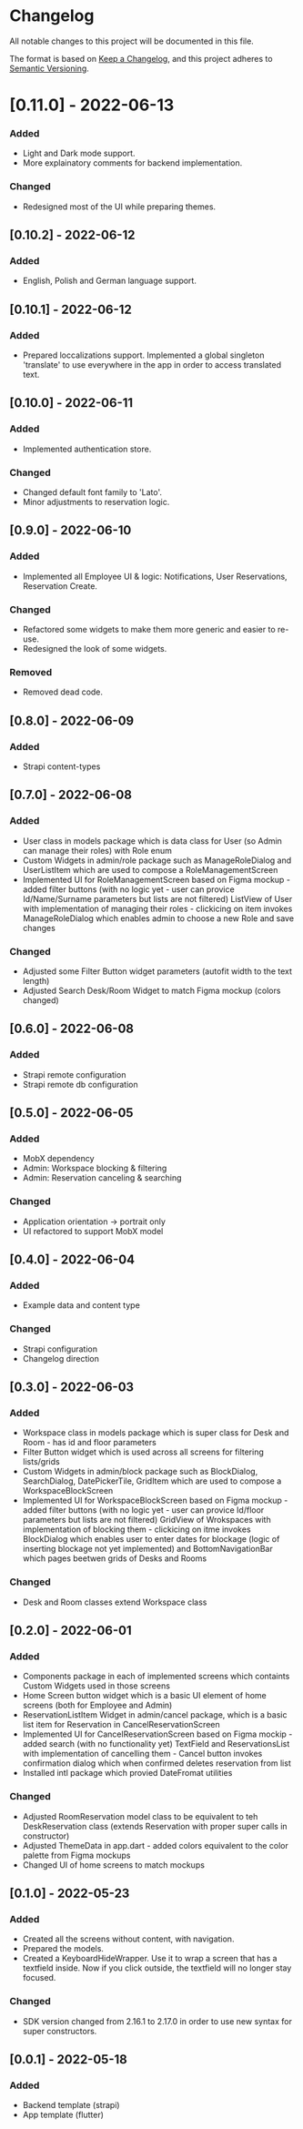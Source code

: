 # Changelog

All notable changes to this project will be documented in this file.

The format is based on [Keep a Changelog](https://keepachangelog.com/en/1.0.0/),
and this project adheres to [Semantic Versioning](https://semver.org/spec/v2.0.0.html).

# [0.11.0] - 2022-06-13
### Added
* Light and Dark mode support.
* More explainatory comments for backend implementation.
### Changed
* Redesigned most of the UI while preparing themes.

## [0.10.2] - 2022-06-12
### Added
* English, Polish and German language support.

## [0.10.1] - 2022-06-12
### Added
* Prepared loccalizations support. Implemented a global singleton 'translate' to use everywhere in the app in order to access translated text.

## [0.10.0] - 2022-06-11
### Added
* Implemented authentication store.
### Changed
* Changed default font family to 'Lato'.
* Minor adjustments to reservation logic.

## [0.9.0] - 2022-06-10
### Added
* Implemented all Employee UI & logic: Notifications, User Reservations, Reservation Create.
### Changed
* Refactored some widgets to make them more generic and easier to re-use.
* Redesigned the look of some widgets.
### Removed
* Removed dead code.

## [0.8.0] - 2022-06-09
### Added
* Strapi content-types


## [0.7.0]  - 2022-06-08

### Added
* User class in models package which is data class for User (so Admin can manage their roles) with Role enum
* Custom Widgets in admin/role package such as ManageRoleDialog and UserListItem which are used to compose a RoleManagementScreen
* Implemented UI for RoleManagementScreen based on Figma mockup - added filter buttons (with no logic yet - user can provice Id/Name/Surname parameters but lists are not filtered) ListView of User with implementation of managing their roles - clickicing on item invokes ManageRoleDialog which enables admin to choose a new Role and save changes


### Changed 
* Adjusted some Filter Button widget parameters (autofit width to the text length)
* Adjusted Search Desk/Room Widget to match Figma mockup (colors changed)

## [0.6.0] - 2022-06-08
### Added
* Strapi remote configuration
* Strapi remote db configuration

## [0.5.0] - 2022-06-05

### Added
* MobX dependency
* Admin: Workspace blocking & filtering
* Admin: Reservation canceling & searching
### Changed
* Application orientation -> portrait only
* UI refactored to support MobX model

## [0.4.0] - 2022-06-04
### Added
* Example data and content type
### Changed
* Strapi configuration
* Changelog direction

## [0.3.0]  - 2022-06-03
### Added
* Workspace class in models package which is super class for Desk and Room - has id and floor parameters
* Filter Button widget which is used across all screens for filtering lists/grids 
* Custom Widgets in admin/block package such as BlockDialog, SearchDialog, DatePickerTile, GridItem which are used to compose a WorkspaceBlockScreen
* Implemented UI for WorkspaceBlockScreen based on Figma mockup - added filter buttons (with no logic yet - user can provice Id/floor parameters but lists are not filtered) GridView of Wrokspaces with implementation of blocking them - clickicing on itme invokes BlockDialog which enables user to enter dates for blockage (logic of inserting blockage not yet implemented) and BottomNavigationBar which pages beetwen grids of Desks and Rooms

### Changed 
* Desk and Room classes extend Workspace class

## [0.2.0]  - 2022-06-01
### Added
* Components package in each of implemented screens which containts Custom Widgets used in those screens
* Home Screen button widget which is a basic UI element of home screens (both for Employee and Admin)
* ReservationListItem Widget in admin/cancel package, which is a basic list item for Reservation in CancelReservationScreen
* Implemented UI for CancelReservationScreen based on Figma mockip - added search (with no functionality yet) TextField and ReservationsList with implementation of cancelling  them - Cancel button invokes confirmation dialog which when confirmed deletes reservation from list
* Installed intl package which provied DateFromat utilities

### Changed 
* Adjusted RoomReservation model class to be equivalent to teh DeskReservation class (extends Reservation with proper super calls in constructor)
* Adjusted ThemeData in app.dart - added colors equivalent to the color palette from Figma mockups
* Changed UI of home screens to match mockups

## [0.1.0] - 2022-05-23
### Added
* Created all the screens without content, with navigation.
* Prepared the models.
* Created a KeyboardHideWrapper. Use it to wrap a screen that has a textfield inside. Now if you click outside, the textfield will no longer stay focused.

### Changed
* SDK version changed from 2.16.1 to 2.17.0 in order to use new syntax for super constructors.

## [0.0.1] - 2022-05-18
### Added 
* Backend template (strapi)
* App template (flutter)


